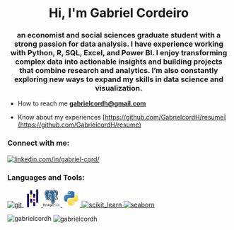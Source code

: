 <h1 align="center">Hi, I'm Gabriel Cordeiro</h1>
<h3 align="center">an economist and social sciences graduate student with a strong passion for data analysis. I have experience working with Python, R, SQL, Excel, and Power BI. I enjoy transforming complex data into actionable insights and building projects that combine research and analytics. I’m also constantly exploring new ways to expand my skills in data science and visualization.</h3>

- How to reach me **gabrielcordh@gmail.com**

- Know about my experiences [https://github.com/GabrielcordH/resume](https://github.com/GabrielcordH/resume)

<h3 align="left">Connect with me:</h3>
<p align="left">
<a href="https://linkedin.com/in/linkedin.com/in/gabriel-cord/" target="blank"><img align="center" src="https://raw.githubusercontent.com/rahuldkjain/github-profile-readme-generator/master/src/images/icons/Social/linked-in-alt.svg" alt="linkedin.com/in/gabriel-cord/" height="30" width="40" /></a>
</p>

<h3 align="left">Languages and Tools:</h3>
<p align="left"> <a href="https://git-scm.com/" target="_blank" rel="noreferrer"> <img src="https://www.vectorlogo.zone/logos/git-scm/git-scm-icon.svg" alt="git" width="40" height="40"/> </a> <a href="https://pandas.pydata.org/" target="_blank" rel="noreferrer"> <img src="https://raw.githubusercontent.com/devicons/devicon/2ae2a900d2f041da66e950e4d48052658d850630/icons/pandas/pandas-original.svg" alt="pandas" width="40" height="40"/> </a> <a href="https://www.postgresql.org" target="_blank" rel="noreferrer"> <img src="https://raw.githubusercontent.com/devicons/devicon/master/icons/postgresql/postgresql-original-wordmark.svg" alt="postgresql" width="40" height="40"/> </a> <a href="https://www.python.org" target="_blank" rel="noreferrer"> <img src="https://raw.githubusercontent.com/devicons/devicon/master/icons/python/python-original.svg" alt="python" width="40" height="40"/> </a> <a href="https://scikit-learn.org/" target="_blank" rel="noreferrer"> <img src="https://upload.wikimedia.org/wikipedia/commons/0/05/Scikit_learn_logo_small.svg" alt="scikit_learn" width="40" height="40"/> </a> <a href="https://seaborn.pydata.org/" target="_blank" rel="noreferrer"> <img src="https://seaborn.pydata.org/_images/logo-mark-lightbg.svg" alt="seaborn" width="40" height="40"/> </a> </p>

<p><img align="left" src="https://github-readme-stats.vercel.app/api/top-langs?username=gabrielcordh&show_icons=true&locale=en&layout=compact" alt="gabrielcordh" /></p>

<p>&nbsp;<img align="center" src="https://github-readme-stats.vercel.app/api?username=gabrielcordh&show_icons=true&locale=en" alt="gabrielcordh" /></p>

